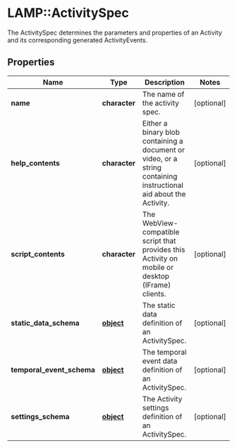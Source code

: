 # LAMP::ActivitySpec

The ActivitySpec determines the parameters and properties of an Activity and its corresponding generated ActivityEvents.
## Properties
Name | Type | Description | Notes
------------ | ------------- | ------------- | -------------
**name** | **character** | The name of the activity spec. | [optional] 
**help_contents** | **character** | Either a binary blob containing a document or video, or a string containing  instructional aid about the Activity. | [optional] 
**script_contents** | **character** | The WebView-compatible script that provides this Activity on mobile or desktop (IFrame) clients. | [optional] 
**static_data_schema** | [**object**](.md) | The static data definition of an ActivitySpec. | [optional] 
**temporal_event_schema** | [**object**](.md) | The temporal event data definition of an ActivitySpec. | [optional] 
**settings_schema** | [**object**](.md) | The Activity settings definition of an ActivitySpec. | [optional] 


